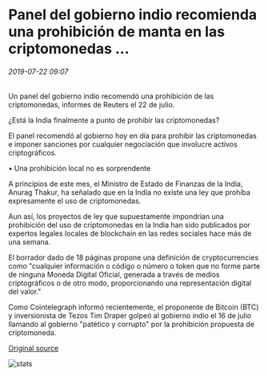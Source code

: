 # Panel del gobierno indio recomienda una prohibición de manta en las criptomonedas ...

###### 2019-07-22 09:07

Un panel del gobierno indio recomendó una prohibición de las criptomonedas, informes de Reuters el 22 de julio.

¿Está la India finalmente a punto de prohibir las criptomonedas?

El panel recomendó al gobierno hoy en día para prohibir las criptomonedas e imponer sanciones por cualquier negociación que involucre activos criptográficos.

• Una prohibición local no es sorprendente

A principios de este mes, el Ministro de Estado de Finanzas de la India, Anurag Thakur, ha señalado que en la India no existe una ley que prohíba expresamente el uso de criptomonedas.

Aun así, los proyectos de ley que supuestamente impondrían una prohibición del uso de criptomonedas en la India han sido publicados por expertos legales locales de blockchain en las redes sociales hace más de una semana.

El borrador dado de 18 páginas propone una definición de cryptocurrencies como "cualquier información o código o número o token que no forme parte de ninguna Moneda Digital Oficial, generada a través de medios criptográficos o de otro modo, proporcionando una representación digital del valor."

Como Cointelegraph informó recientemente, el proponente de Bitcoin (BTC) y inversionista de Tezos Tim Draper golpeó al gobierno indio el 16 de julio llamando al gobierno "patético y corrupto" por la prohibición propuesta de criptomoneda.

[Original source](https://cointelegraph.com/news/indian-govt-panel-recommends-a-blanket-ban-on-cryptocurrencies)

![stats](https://c.statcounter.com/11760860/0/a89fa40b/1/ "stats")